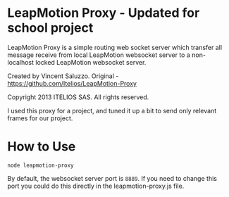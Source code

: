 # LeapMotion Proxy - Updated for school project

LeapMotion Proxy is a simple routing web socket server which transfer all message 
receive from local LeapMotion websocket server to a non-localhost locked LeapMotion 
websocket server.

Created by Vincent Saluzzo.
Original - https://github.com/Itelios/LeapMotion-Proxy

Copyright 2013 ITELIOS SAS. All rights reserved.

I used this proxy for a project, and tuned it up a bit to send only relevant frames for our project.

# How to Use

    node leapmotion-proxy
    
By default, the websocket server port is `8889`. If you need to change this port 
you could do this directly in the leapmotion-proxy.js file.


